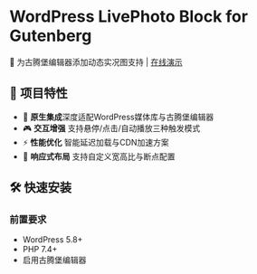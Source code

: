 # WordPress LivePhoto Block for Gutenberg

🚀 为古腾堡编辑器添加动态实况图支持 | [在线演示](https://www.naigou.cn/737.html) 


## 🌟 项目特性

- 📱 ​**原生集成**​ 深度适配WordPress媒体库与古腾堡编辑器
- 🎮 ​**交互增强**​ 支持悬停/点击/自动播放三种触发模式
- ⚡ ​**性能优化**​ 智能延迟加载与CDN加速方案
- 📐 ​**响应式布局**​ 支持自定义宽高比与断点配置

## 🛠️ 快速安装

### 前置要求
- WordPress 5.8+
- PHP 7.4+
- 启用古腾堡编辑器
